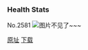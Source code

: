 ### Health Stats
No.2581
![图片不见了~~~](https://imgs.xkcd.com/comics/health_stats.png)

[原址](https://xkcd.com//2581) [下载](https://imgs.xkcd.com/comics/health_stats.png)

